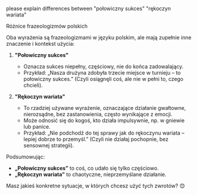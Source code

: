 please explain differences between "połowiczny sukces" "rękoczyn wariata"

Różnice frazeologizmów polskich

Oba wyrażenia są frazeologizmami w języku polskim, ale mają zupełnie inne znaczenie i kontekst użycia:

1. **"Połowiczny sukces"**  
   - Oznacza sukces niepełny, częściowy, nie do końca zadowalający.  
   - Przykład: „Nasza drużyna zdobyła trzecie miejsce w turnieju – to połowiczny sukces.” (Czyli osiągnęli coś, ale nie w pełni to, czego chcieli).  

2. **"Rękoczyn wariata"**  
   - To rzadziej używane wyrażenie, oznaczające działanie gwałtowne, nierozsądne, bez zastanowienia, często wynikające z emocji.  
   - Może odnosić się do kogoś, kto działa impulsywnie, np. w gniewie lub panice.  
   - Przykład: „Nie podchodź do tej sprawy jak do rękoczynu wariata – lepiej dobrze to przemyśl.” (Czyli nie działaj pochopnie, bez sensownej strategii).  

Podsumowując:  
- **„Połowiczny sukces”** to coś, co udało się tylko częściowo.  
- **„Rękoczyn wariata”** to chaotyczne, nieprzemyślane działanie.  

Masz jakieś konkretne sytuacje, w których chcesz użyć tych zwrotów? 😊
